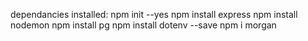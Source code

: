 dependancies installed:
npm init --yes
npm install express
npm install nodemon
npm install pg
npm install dotenv --save
npm i morgan